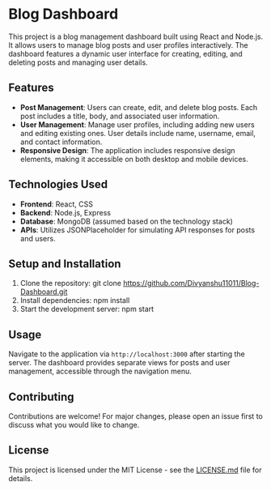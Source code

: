 # Blog Dashboard

This project is a blog management dashboard built using React and Node.js. It allows users to manage blog posts and user profiles interactively. The dashboard features a dynamic user interface for creating, editing, and deleting posts and managing user details.

## Features

- **Post Management**: Users can create, edit, and delete blog posts. Each post includes a title, body, and associated user information.
- **User Management**: Manage user profiles, including adding new users and editing existing ones. User details include name, username, email, and contact information.
- **Responsive Design**: The application includes responsive design elements, making it accessible on both desktop and mobile devices.

## Technologies Used

- **Frontend**: React, CSS
- **Backend**: Node.js, Express
- **Database**: MongoDB (assumed based on the technology stack)
- **APIs**: Utilizes JSONPlaceholder for simulating API responses for posts and users.

## Setup and Installation

1. Clone the repository:
git clone https://github.com/Divyanshu11011/Blog-Dashboard.git
2. Install dependencies:
npm install
3. Start the development server:
npm start

## Usage

Navigate to the application via `http://localhost:3000` after starting the server. The dashboard provides separate views for posts and user management, accessible through the navigation menu.

## Contributing

Contributions are welcome! For major changes, please open an issue first to discuss what you would like to change.

## License

This project is licensed under the MIT License - see the [LICENSE.md](LICENSE) file for details.



